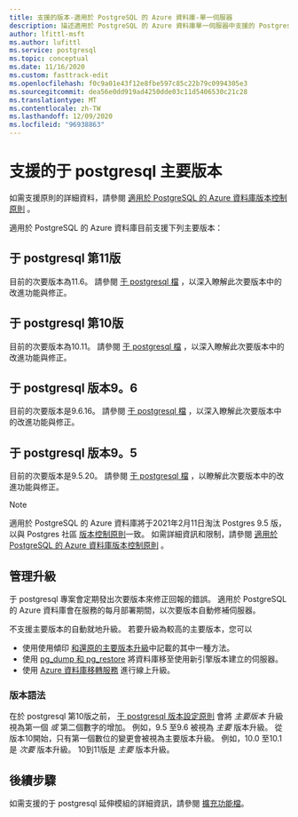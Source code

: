 ```yaml
---
title: 支援的版本-適用於 PostgreSQL 的 Azure 資料庫-單一伺服器
description: 描述適用於 PostgreSQL 的 Azure 資料庫單一伺服器中支援的 Postgres 主要和次要版本。
author: lfittl-msft
ms.author: lufittl
ms.service: postgresql
ms.topic: conceptual
ms.date: 11/16/2020
ms.custom: fasttrack-edit
ms.openlocfilehash: f0c9a01e43f12e8fbe597c85c22b79c0994305e3
ms.sourcegitcommit: dea56e0dd919ad4250dde03c11d5406530c21c28
ms.translationtype: MT
ms.contentlocale: zh-TW
ms.lasthandoff: 12/09/2020
ms.locfileid: "96938863"
---
```

# <a name="supported-postgresql-major-versions"></a>支援的于 postgresql 主要版本

如需支援原則的詳細資料，請參閱 [適用於 PostgreSQL 的 Azure 資料庫版本控制原則](concepts-version-policy.md) 。

適用於 PostgreSQL 的 Azure 資料庫目前支援下列主要版本：

## <a name="postgresql-version-11"></a>于 postgresql 第11版
目前的次要版本為11.6。 請參閱 [于 postgresql 檔](https://www.postgresql.org/docs/11/static/release-11-6.html) ，以深入瞭解此次要版本中的改進功能與修正。

## <a name="postgresql-version-10"></a>于 postgresql 第10版
目前的次要版本為10.11。 請參閱 [于 postgresql 檔](https://www.postgresql.org/docs/10/static/release-10-11.html) ，以深入瞭解此次要版本中的改進功能與修正。

## <a name="postgresql-version-96"></a>于 postgresql 版本9。6
目前的次要版本是9.6.16。 請參閱 [于 postgresql 檔](https://www.postgresql.org/docs/9.6/static/release-9-6-16.html) ，以深入瞭解此次要版本中的改進功能與修正。

## <a name="postgresql-version-95"></a>于 postgresql 版本9。5
目前的次要版本是9.5.20。 請參閱 [于 postgresql 檔](https://www.postgresql.org/docs/9.5/static/release-9-5-20.html) ，以瞭解此次要版本中的改進功能與修正。

> [!NOTE]
> 適用於 PostgreSQL 的 Azure 資料庫將于2021年2月11日淘汰 Postgres 9.5 版，以與 Postgres 社區 [版本控制原則](https://www.postgresql.org/support/versioning/)一致。 如需詳細資訊和限制，請參閱 [適用於 PostgreSQL 的 Azure 資料庫版本控制原則](concepts-version-policy.md) 。

## <a name="managing-upgrades"></a>管理升級
于 postgresql 專案會定期發出次要版本來修正回報的錯誤。 適用於 PostgreSQL 的 Azure 資料庫會在服務的每月部署期間，以次要版本自動修補伺服器。 

不支援主要版本的自動就地升級。 若要升級為較高的主要版本，您可以 
   * 使用使用傾印 [和還原的主要版本升級](./how-to-upgrade-using-dump-and-restore.md)中記載的其中一種方法。
   * 使用 [pg_dump 和 pg_restore](./howto-migrate-using-dump-and-restore.md) 將資料庫移至使用新引擎版本建立的伺服器。
   * 使用 [Azure 資料庫移轉服務](..\dms\tutorial-azure-postgresql-to-azure-postgresql-online-portal.md) 進行線上升級。

### <a name="version-syntax"></a>版本語法
在於 postgresql 第10版之前， [于 postgresql 版本設定原則](https://www.postgresql.org/support/versioning/) 會將 _主要版本_ 升級視為第一個 _或_ 第二個數字的增加。 例如，9.5 至9.6 被視為 _主要_ 版本升級。 從版本10開始，只有第一個數位的變更會被視為主要版本升級。 例如，10.0 至10.1 是 _次要_ 版本升級。 10到11版是 _主要_ 版本升級。

## <a name="next-steps"></a>後續步驟
如需支援的于 postgresql 延伸模組的詳細資訊，請參閱 [擴充功能檔](concepts-extensions.md)。
